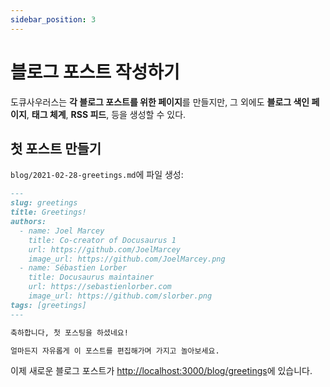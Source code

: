 ```yaml
---
sidebar_position: 3
---
```


# 블로그 포스트 작성하기

<!-- Docusaurus creates a **page for each blog post**, but also a **blog index page**, a **tag system**, an **RSS** feed... -->
도큐사우러스는 **각 블로그 포스트를 위한 페이지**를 만들지만, 그 외에도 **블로그 색인 페이지**, **태그 체계**, **RSS 피드**, 등을 생성할 수 있다.

<!-- ## Create your first Post -->
## 첫 포스트 만들기

<!-- Create a file at `blog/2021-02-28-greetings.md`: -->
`blog/2021-02-28-greetings.md`에 파일 생성:

```md title="blog/2021-02-28-greetings.md"
---
slug: greetings
title: Greetings!
authors:
  - name: Joel Marcey
    title: Co-creator of Docusaurus 1
    url: https://github.com/JoelMarcey
    image_url: https://github.com/JoelMarcey.png
  - name: Sébastien Lorber
    title: Docusaurus maintainer
    url: https://sebastienlorber.com
    image_url: https://github.com/slorber.png
tags: [greetings]
---

축하합니다, 첫 포스팅을 하셨네요!

얼마든지 자유롭게 이 포스트를 편집해가며 가지고 놀아보세요.
```

<!-- A new blog post is now available at [http://localhost:3000/blog/greetings](http://localhost:3000/blog/greetings). -->
이제 새로운 블로그 포스트가 [http://localhost:3000/blog/greetings](http://localhost:3000/blog/greetings)에 있습니다.
